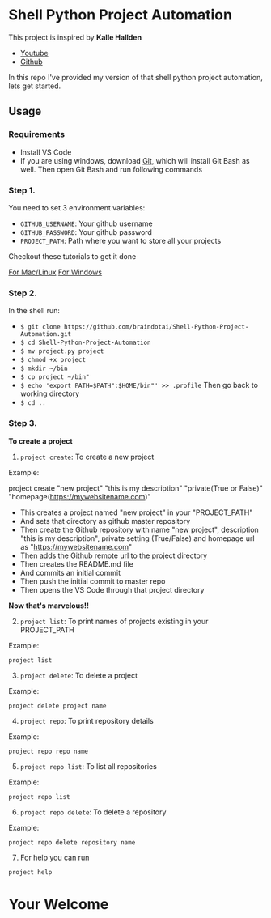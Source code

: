 # __Shell Python Project Automation__

This project is inspired by __Kalle Hallden__

- [Youtube](https://www.youtube.com/watch?v=7Y8Ppin12r4)
- [Github](https://github.com/KalleHallden/ProjectInitializationAutomation)

In this repo I've provided my version of that shell python project automation, lets get started.

## Usage

### Requirements

- Install VS Code
- If you are using windows, download [Git](https://git-scm.com/download/win), which will install Git Bash as well. Then open Git Bash and run following commands

### Step 1.
You need to set 3 environment variables:

- `GITHUB_USERNAME`: Your github username
- `GITHUB_PASSWORD`: Your github password
- `PROJECT_PATH`: Path where you want to store all your projects

Checkout these tutorials to get it done

[For Mac/Linux](https://www.youtube.com/watch?v=5iWhQWVXosU)
[For Windows](https://www.youtube.com/watch?v=IolxqkL7cD8)

### Step 2.

In the shell run:
- `$ git clone https://github.com/braindotai/Shell-Python-Project-Automation.git`
- `$ cd Shell-Python-Project-Automation`
- `$ mv project.py project`
- `$ chmod +x project`
- `$ mkdir ~/bin`
- `$ cp project ~/bin"`
- `$ echo 'export PATH=$PATH":$HOME/bin"' >> .profile`
Then go back to working directory
- `$ cd ..`

### Step 3.

__To create a project__
1. `project create`: To create a new project

 Example:

 project create "new project" "this is my description" "private(True or False)" "homepage(https://mywebsitename.com)"

- This creates a project named "new project" in your "PROJECT_PATH"
- And sets that directory as github master repository
- Then create the Github repository with name "new project", description "this is my description", private setting (True/False) and homepage url as "https://mywebsitename.com"
- Then adds the Github remote url to the project directory
- Then creates the README.md file
- And commits an initial commit
- Then push the initial commit to master repo
- Then opens the VS Code through that project directory

__Now that's marvelous!!__

2. `project list`: To print names of projects existing in your PROJECT_PATH
 
 Example:
 
 `project list`

3. `project delete`: To delete a project

 Example:
 
 `project delete project name`

4. `project repo`: To print repository details
 
 Example:
 
 `project repo repo name`

5. `project repo list`: To list all repositories
 
 Example:
 
 `project repo list`

6. `project repo delete`: To delete a repository
 
 Example:
 
 `project repo delete repository name`

7. For help you can run

 `project help`

# __Your Welcome__
